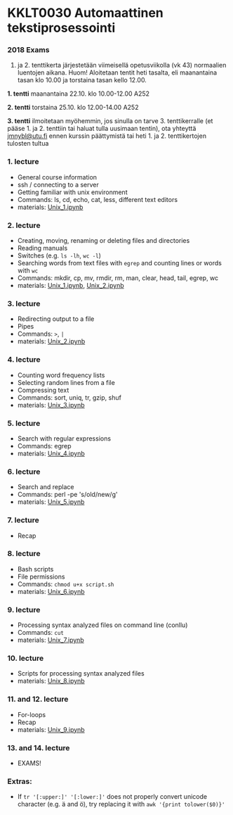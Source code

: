 # KKLT0030 Automaattinen tekstiprosessointi

### 2018 Exams
1. ja 2. tenttikerta järjestetään viimeisellä opetusviikolla (vk 43) normaalien luentojen aikana. Huom! Aloitetaan tentit heti tasalta, eli maanantaina tasan klo 10.00 ja torstaina tasan kello 12.00.

**1. tentti** maanantaina 22.10. klo 10.00-12.00 A252

**2. tentti** torstaina 25.10. klo 12.00-14.00 A252

**3. tentti** ilmoitetaan myöhemmin, jos sinulla on tarve 3. tenttikerralle (et pääse 1. ja 2. tenttiin tai haluat tulla uusimaan tentin), ota yhteyttä jmnybl@utu.fi ennen kurssin päättymistä tai heti 1. ja 2. tenttikertojen tulosten tultua

### 1. lecture
* General course information
* ssh / connecting to a server
* Getting familiar with unix environment
* Commands: ls, cd, echo, cat, less, different text editors
* materials: [Unix_1.ipynb](Unix_1.ipynb)

### 2. lecture
* Creating, moving, renaming or deleting files and directories
* Reading manuals
* Switches (e.g. `ls -lh`, `wc -l`)
* Searching words from text files with `egrep` and counting lines or words with `wc`
* Commands: mkdir, cp, mv, rmdir, rm, man, clear, head, tail, egrep, wc
* materials: [Unix_1.ipynb](Unix_1.ipynb), [Unix_2.ipynb](Unix_2.ipynb)

### 3. lecture
* Redirecting output to a file
* Pipes
* Commands: `>`, `|`
* materials: [Unix_2.ipynb](Unix_2.ipynb)

### 4. lecture
* Counting word frequency lists
* Selecting random lines from a file
* Compressing text
* Commands: sort, uniq, tr, gzip, shuf
* materials: [Unix_3.ipynb](Unix_3.ipynb)

### 5. lecture
* Search with regular expressions
* Commands: egrep
* materials: [Unix_4.ipynb](Unix_4.ipynb)

### 6. lecture
* Search and replace
* Commands: perl -pe 's/old/new/g'
* materials: [Unix_5.ipynb](Unix_5.ipynb)

### 7. lecture
* Recap

### 8. lecture
* Bash scripts
* File permissions
* Commands: `chmod u+x script.sh`
* materials: [Unix_6.ipynb](Unix_6.ipynb)

### 9. lecture
* Processing syntax analyzed files on command line (conllu)
* Commands: `cut`
* materials: [Unix_7.ipynb](Unix_7.ipynb)

### 10. lecture
* Scripts for processing syntax analyzed files
* materials: [Unix_8.ipynb](Unix_8.ipynb)

### 11. and 12. lecture
* For-loops
* Recap
* materials: [Unix_9.ipynb](Unix_9.ipynb)

### 13. and 14. lecture
* EXAMS!

### Extras:
* If `tr '[:upper:]' '[:lower:]'` does not properly convert unicode character (e.g. ä and ö), try replacing it with `awk '{print tolower($0)}'`
